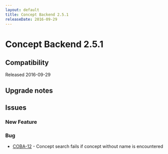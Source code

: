 ```yaml
---
layout: default
title: Concept Backend 2.5.1
releaseDate: 2016-09-29
---
```

<div class="jumbotron">
    <h1>Concept Backend 2.5.1</h1>    
    <h2>Compatibility</h2>
    <ul>
    </ul>
</div>

Released 2016-09-29



## Upgrade notes  
        



## Issues  


### New Feature 



### Bug 

 * [COBA-12](https://jira.infomaker.se/browse/COBA-12) - Concept search fails if concept without name is encountered 


